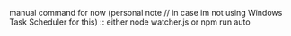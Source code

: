 manual command for now (personal note // in case im not using Windows Task Scheduler for this) :: either node watcher.js or npm run auto

